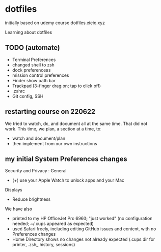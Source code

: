 # dotfiles
initially based on udemy course dotfiles.eieio.xyz

Learning about dotfiles

## TODO (automate)
- Terminal Preferences
- changed shell to zsh
- dock preferenceas
- mission control preferences
- Finder show path bar
- Trackpad (3-finger drag on; tap to click off)
- .zshrc
- Git config, SSH

## restarting course on 220622
We tried to watch, do, and document all at the same time.
That did not work.
This time, we plan, a section at a time, to:
- watch and document/plan
- then implement from our own instructions

## my initial System Preferences changes
Security and Privacy : General
- (+) use your Apple Watch to unlock apps and your Mac

Displays
- Reduce brightness

We have also
- printed to my HP OfficeJet Pro 6960; "just worked" (no configuration needed; ~/.cups appeared as expected)
- used Safari freely, including editing GitHub issues and content, with no Preferences changes
- Home Directory shows no changes not already expected (.cups dir for printer, .zsh_ history, sessions)
